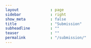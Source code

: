 ```yaml
---
layout              : page
sidebar             : right
show_meta           : false
title               : "Submission"
subheadline         : ""
teaser              : ""
permalink           : "/submission/"
---
```

